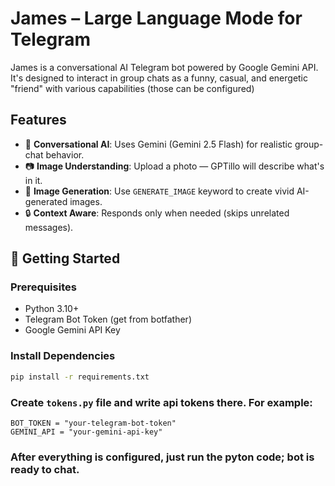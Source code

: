 # James – Large Language Mode for Telegram

James is a conversational AI Telegram bot powered by Google Gemini API. It's designed to interact in group chats as a funny, casual, and energetic "friend" with various capabilities (those can be configured)

## Features

- 🧠 **Conversational AI**: Uses Gemini (Gemini 2.5 Flash) for realistic group-chat behavior.
- 📷 **Image Understanding**: Upload a photo — GPTillo will describe what's in it.
- 🎨 **Image Generation**: Use `GENERATE_IMAGE` keyword to create vivid AI-generated images.
- 🔒 **Context Aware**: Responds only when needed (skips unrelated messages).


## 🚀 Getting Started

### Prerequisites

- Python 3.10+
- Telegram Bot Token (get from botfather)
- Google Gemini API Key

### Install Dependencies

```bash
pip install -r requirements.txt
```

### Create ```tokens.py``` file and write api tokens there. For example:

```
BOT_TOKEN = "your-telegram-bot-token"
GEMINI_API = "your-gemini-api-key"

```

### After everything is configured, just run the pyton code; bot is ready to chat.

